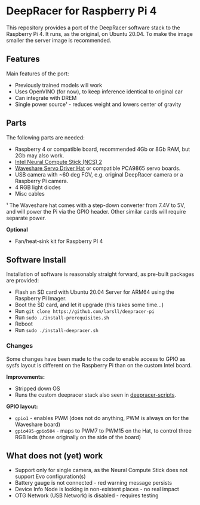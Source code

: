 # DeepRacer for Raspberry Pi 4
This repository provides a port of the DeepRacer software stack to the Raspberry Pi 4. It runs, as the original, 
on Ubuntu 20.04. To make the image smaller the server image is recommended.

## Features

Main features of the port:
- Previously trained models will work
- Uses OpenVINO (for now), to keep inference identical to original car
- Can integrate with DREM
- Single power source¹ - reduces weight and lowers center of gravity

## Parts

The following parts are needed:
- Raspberry 4 or compatible board, recommended 4Gb or 8Gb RAM, but 2Gb may also work.
- [Intel Neural Compute Stick (NCS) 2](https://www.intel.com/content/www/us/en/developer/articles/tool/neural-compute-stick.html)
- [Waveshare Servo Driver Hat](https://www.waveshare.com/product/raspberry-pi/hats/motors-relays/servo-driver-hat.htm) or compatible PCA9865 servo boards.
- USB camera with ~60 deg FOV, e.g. original DeepRacer camera or a Raspberry Pi camera.
- 4 RGB light diodes
- Misc cables

¹ The Waveshare hat comes with a step-down converter from 7.4V to 5V, and will power the Pi via the GPIO header. Other similar cards will require separate power.

**Optional**
- Fan/heat-sink kit for Raspberry PI 4

## Software Install
Installation of software is reasonably straight forward, as pre-built packages are provided:
- Flash an SD card with Ubuntu 20.04 Server for ARM64 using the Raspberry Pi Imager.
- Boot the SD card, and let it upgrade (this takes some time...)
- Run `git clone https://github.com/larsll/deepracer-pi`
- Run `sudo ./install-prerequisites.sh` 
- Reboot
- Run `sudo ./install-deepracer.sh`

### Changes
Some changes have been made to the code to enable access to GPIO as sysfs layout is different on the Raspberry Pi than on the custom Intel board.

**Improvements:**
- Stripped down OS 
- Runs the custom deepracer stack also seen in [deepracer-scripts](https://github.com/davidfsmith/deepracer-scripts).

**GPIO layout:**
- `gpio1` - enables PWM (does not do anything, PWM is always on for the Waveshare board)
- `gpio495`-`gpio504` - maps to PWM7 to PWM15 on the Hat, to control three RGB leds (those originally on the side of the board)

## What does not (yet) work
- Support only for single camera, as the Neural Compute Stick does not support Evo configuration(s)
- Battery gauge is not connected - red warning message persists
- Device Info Node is looking in non-existent places - no real impact
- OTG Network (USB Network) is disabled - requires testing
